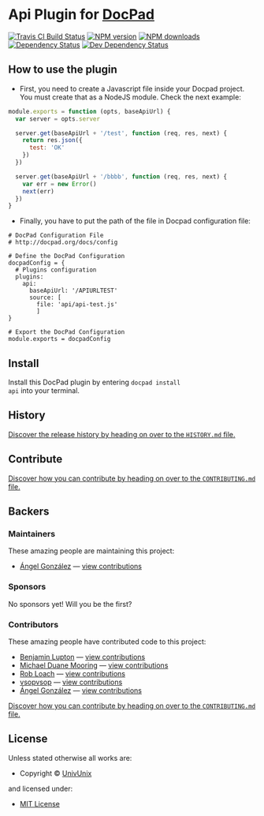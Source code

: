 # Api Plugin for [DocPad](http://docpad.org)

<!-- BADGES/ -->

<span class="badge-travisci"><a href="http://travis-ci.org/UnivUnix/docpad-plugin-api" title="Check this project's build status on TravisCI"><img src="https://img.shields.io/travis/UnivUnix/docpad-plugin-api/master.svg" alt="Travis CI Build Status" /></a></span>
<span class="badge-npmversion"><a href="https://npmjs.org/package/docpad-plugin-api" title="View this project on NPM"><img src="https://img.shields.io/npm/v/docpad-plugin-api.svg" alt="NPM version" /></a></span>
<span class="badge-npmdownloads"><a href="https://npmjs.org/package/docpad-plugin-api" title="View this project on NPM"><img src="https://img.shields.io/npm/dm/docpad-plugin-api.svg" alt="NPM downloads" /></a></span>
<span class="badge-daviddm"><a href="https://david-dm.org/univunix/docpad-plugin-api" title="View the status of this project's dependencies on DavidDM"><img src="https://img.shields.io/david/univunix/docpad-plugin-api.svg" alt="Dependency Status" /></a></span>
<span class="badge-daviddmdev"><a href="https://david-dm.org/univunix/docpad-plugin-api#info=devDependencies" title="View the status of this project's development dependencies on DavidDM"><img src="https://img.shields.io/david/dev/univunix/docpad-plugin-api.svg" alt="Dev Dependency Status" /></a></span>

<!-- /BADGES -->

## How to use the plugin

* First, you need to create a Javascript file inside your Docpad project.
You must create that as a NodeJS module. Check the next example:

``` javascript
module.exports = function (opts, baseApiUrl) {
  var server = opts.server

  server.get(baseApiUrl + '/test', function (req, res, next) {
    return res.json({
      test: 'OK'
    })
  })

  server.get(baseApiUrl + '/bbbb', function (req, res, next) {
    var err = new Error()
    next(err)
  })
}
```

* Finally, you have to put the path of the file in Docpad configuration file:

``` coffee-script
# DocPad Configuration File
# http://docpad.org/docs/config

# Define the DocPad Configuration
docpadConfig = {
  # Plugins configuration
  plugins:
    api:
      baseApiUrl: '/APIURLTEST'
      source: [
        file: 'api/api-test.js'
        ]
}

# Export the DocPad Configuration
module.exports = docpadConfig
```

<!-- INSTALL/ -->

<h2>Install</h2>

Install this DocPad plugin by entering <code>docpad install api</code> into your terminal.

<!-- /INSTALL -->


<!-- HISTORY/ -->

<h2>History</h2>

<a href="https://github.com/univunix/docpad-plugin-api/blob/master/HISTORY.md#files">Discover the release history by heading on over to the <code>HISTORY.md</code> file.</a>

<!-- /HISTORY -->


<!-- CONTRIBUTE/ -->

<h2>Contribute</h2>

<a href="https://github.com/univunix/docpad-plugin-api/blob/master/CONTRIBUTING.md#files">Discover how you can contribute by heading on over to the <code>CONTRIBUTING.md</code> file.</a>

<!-- /CONTRIBUTE -->


<!-- BACKERS/ -->

<h2>Backers</h2>

<h3>Maintainers</h3>

These amazing people are maintaining this project:

<ul><li><a href="http://www.univunix.com">Ángel González</a> — <a href="https://github.com/univunix/docpad-plugin-api/commits?author=Aglezabad" title="View the GitHub contributions of Ángel González on repository univunix/docpad-plugin-api">view contributions</a></li></ul>

<h3>Sponsors</h3>

No sponsors yet! Will you be the first?



<h3>Contributors</h3>

These amazing people have contributed code to this project:

<ul><li><a href="http://balupton.com">Benjamin Lupton</a> — <a href="https://github.com/univunix/docpad-plugin-api/commits?author=balupton" title="View the GitHub contributions of Benjamin Lupton on repository univunix/docpad-plugin-api">view contributions</a></li>
<li><a href="http://mdm.cc">Michael Duane Mooring</a> — <a href="https://github.com/univunix/docpad-plugin-api/commits?author=mikeumus" title="View the GitHub contributions of Michael Duane Mooring on repository univunix/docpad-plugin-api">view contributions</a></li>
<li><a href="http://robloach.net">Rob Loach</a> — <a href="https://github.com/univunix/docpad-plugin-api/commits?author=RobLoach" title="View the GitHub contributions of Rob Loach on repository univunix/docpad-plugin-api">view contributions</a></li>
<li><a href="https://github.com/vsopvsop">vsopvsop</a> — <a href="https://github.com/univunix/docpad-plugin-api/commits?author=vsopvsop" title="View the GitHub contributions of vsopvsop on repository univunix/docpad-plugin-api">view contributions</a></li>
<li><a href="http://www.univunix.com">Ángel González</a> — <a href="https://github.com/univunix/docpad-plugin-api/commits?author=Aglezabad" title="View the GitHub contributions of Ángel González on repository univunix/docpad-plugin-api">view contributions</a></li></ul>

<a href="https://github.com/univunix/docpad-plugin-api/blob/master/CONTRIBUTING.md#files">Discover how you can contribute by heading on over to the <code>CONTRIBUTING.md</code> file.</a>

<!-- /BACKERS -->


<!-- LICENSE/ -->

<h2>License</h2>

Unless stated otherwise all works are:

<ul><li>Copyright &copy; <a href="http://univunix.com">UnivUnix</a></li></ul>

and licensed under:

<ul><li><a href="http://spdx.org/licenses/MIT.html">MIT License</a></li></ul>

<!-- /LICENSE -->
